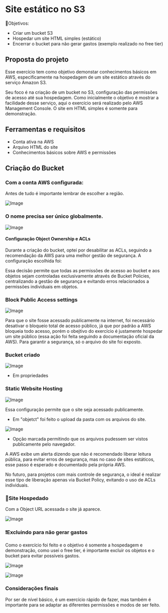 # Site estático no S3

🚀Objetivos:

* Criar um bucket S3
* Hospedar um site HTML simples (estático)
* Encerrar o bucket para não gerar gastos (exemplo realizado no free tier)

## Proposta do projeto

Esse exercício tem como objetivo demonstar conhecimentos básicos em AWS, especificamente na hospedagem de um site estático através do serviço Amazon S3.

Seu foco é na criação de um bucket no S3, configuração das permissões de acesso até sua hospedagem. Como inicialmente o objetivo é mostrar a facilidade desse serviço, aqui o exercício será realizado pelo AWS Management Console. O site em HTML simples é somente para demonstração.

## Ferramentas e requisitos

* Conta ativa na AWS
* Arquivo HTML do site
* Conhecimentos básicos sobre AWS e permissões

## Criação do Bucket

 ### Com a conta AWS configurada:

Antes de tudo é importante lembrar de escolher a região.

![Image](https://github.com/user-attachments/assets/02fb3748-e7ca-467c-8677-d78caf98771d)

 ### O nome precisa ser único globalmente.

![Image](https://github.com/user-attachments/assets/196d81fb-ac0c-4e68-bc94-e76f13a3132e)

#### Configuração Object Ownership e ACLs

Durante a criação do bucket, optei por desabilitar as ACLs, seguindo a recomendação da AWS para uma melhor gestão de segurança. A configuração escolhida foi:

Essa decisão permite que todas as permissões de acesso ao bucket e aos objetos sejam controladas exclusivamente através de Bucket Policies, centralizando a gestão de segurança e evitando erros relacionados a permissões individuais em objetos.

 ### Block Public Access settings

![Image](https://github.com/user-attachments/assets/116380e1-ebb4-4f72-97dd-9efbb5f64011)

 Para que o site fosse acessado publicamente na internet, foi necessário desativar o bloqueio total de acesso público, já que por padrão a AWS bloqueia todo acesso, porém o obejtivo do exercício é justamente hospedar um site público (essa ação foi feita seguindo a documentação oficial da AWS).
 Para garantir a segurança, só o arquivo do site foi exposto.

 ### Bucket criado

 ![Image](https://github.com/user-attachments/assets/f4686ac3-bc0d-4818-89ff-8c932814fe66)

 * Em propriedades

 ### Static Website Hosting

 ![Image](https://github.com/user-attachments/assets/dd44899a-2d24-4287-8d10-a3480dc7e5aa)

 Essa configuração permite que o site seja acessado publicamente.

 * Em "objetct" foi feito o upload da pasta com os arquivos do site.

 ![Image](https://github.com/user-attachments/assets/a4f0f5f5-c082-41c1-b110-a266f8f840da)

 * Opção marcada permitindo que os arquivos pudessem ser vistos publicamente pelo navegador.

 A AWS exibe um alerta dizendo que não é recomendado liberar leitura pública, para evitar erros de segurança, mas no caso de sites estáticos, esse passo é esperado e documentado pela própria AWS.
 
No futuro, para projetos com mais controle de segurança, o ideal é realizar esse tipo de liberação apenas via Bucket Policy, evitando o uso de ACLs individuais.

### 🎯Site Hospedado

Com a Object URL acessada o site já aparece.

![Image](https://github.com/user-attachments/assets/67fdc446-af30-49c8-95c7-4aae7e29d456)

### ❗Excluindo para não gerar gastos

Como o exercício foi feito e o objetivo é somente a hospedagem e demonstração, como usei o free tier, é importante excluir os objetos e o bucket para evitar possíveis gastos.

![Image](https://github.com/user-attachments/assets/3698c10b-d3f1-4b17-8183-249d1b8b4ee1)

![Image](https://github.com/user-attachments/assets/f49d6eac-c256-4607-bcc5-d202600b5e78)

### Considerações finais

Por ser de nível básico, é um exercício rápido de fazer, mas também é importante para se adaptar as diferentes permissões e modos de ser feito.
